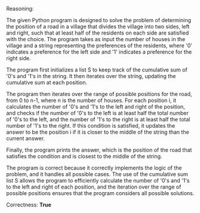 Reasoning: 

The given Python program is designed to solve the problem of determining the position of a road in a village that divides the village into two sides, left and right, such that at least half of the residents on each side are satisfied with the choice. The program takes as input the number of houses in the village and a string representing the preferences of the residents, where '0' indicates a preference for the left side and '1' indicates a preference for the right side.

The program first initializes a list S to keep track of the cumulative sum of '0's and '1's in the string. It then iterates over the string, updating the cumulative sum at each position.

The program then iterates over the range of possible positions for the road, from 0 to n-1, where n is the number of houses. For each position i, it calculates the number of '0's and '1's to the left and right of the position, and checks if the number of '0's to the left is at least half the total number of '0's to the left, and the number of '1's to the right is at least half the total number of '1's to the right. If this condition is satisfied, it updates the answer to be the position i if it is closer to the middle of the string than the current answer.

Finally, the program prints the answer, which is the position of the road that satisfies the condition and is closest to the middle of the string.

The program is correct because it correctly implements the logic of the problem, and it handles all possible cases. The use of the cumulative sum list S allows the program to efficiently calculate the number of '0's and '1's to the left and right of each position, and the iteration over the range of possible positions ensures that the program considers all possible solutions.

Correctness: **True**